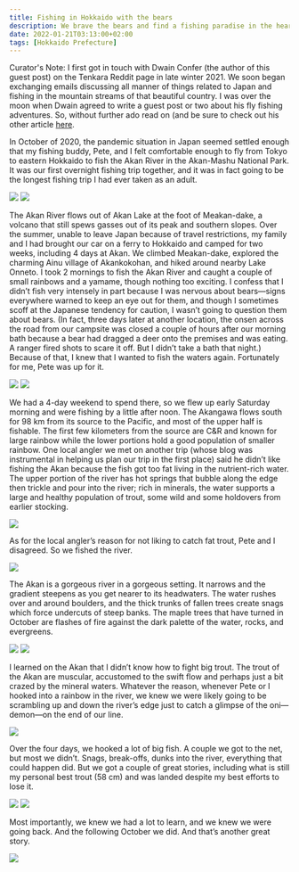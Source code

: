 ```yaml
---
title: Fishing in Hokkaido with the bears
description: We brave the bears and find a fishing paradise in the heart of Japan's second largest island...
date: 2022-01-21T03:13:00+02:00
tags: [Hokkaido Prefecture]
---
```

<div class="text-lg mt-2">
<p class="mb-2 italic text-sm">Curator's Note: I first got in touch with Dwain Confer (the author of this guest post) on the Tenkara Reddit page in late winter 2021. We soon began exchanging emails discussing all manner of things related to Japan and fishing in the mountain streams of that beautiful country. I was over the moon when Dwain agreed to write a guest post or two about his fly fishing adventures. So, without further ado read on (and be sure to check out his other article <a href=‘https://www.fallfishtenkara.com/big-fish-tochigi’ target="_blank" rel="noopener noreferrer" className='text-red-500 hover:bg-red-500 hover:text-white'>here</a>.</p>

<p class="mb-2 mt-2">
In October of 2020, the pandemic situation in Japan seemed settled enough that my fishing buddy, Pete, and I felt comfortable enough to fly from Tokyo to eastern Hokkaido to fish the Akan River in the Akan-Mashu National Park. It was our first overnight fishing trip together, and it was in fact going to be the longest fishing trip I had ever taken as an adult.</p>

<img class="w-8/12 rounded-lg shadow-lg mx-auto mb-2" src="https://fallfish-tenkara-images.s3.us-west-1.amazonaws.com/FfT+-+Hokkaido_Fly_Fishing/hokkaido-fly+fishing-tenkara-adventure-bears-japan-epic+colors.jpg" />

<img class="w-8/12 rounded-lg shadow-lg mx-auto" src="https://fallfish-tenkara-images.s3.us-west-1.amazonaws.com/FfT+-+Hokkaido_Fly_Fishing/hokkaido-fly+fishing-tenkara-adventure-bears-japan-high+stick.jpg" />

<p class="mt-2 mb-2">The Akan River flows out of Akan Lake at the foot of Meakan-dake, a volcano that still spews gasses out of its peak and southern slopes. Over the summer, unable to leave Japan because of travel restrictions, my family and I had brought our car on a ferry to Hokkaido and camped for two weeks, including 4 days at Akan. We climbed Meakan-dake, explored the charming Ainu village of Akankokohan, and hiked around nearby Lake Onneto. I took 2 mornings to fish the Akan River and caught a couple of small rainbows and a yamame, though nothing too exciting. I confess that I didn’t fish very intensely in part because I was nervous about bears—signs everywhere warned to keep an eye out for them, and though I sometimes scoff at the Japanese tendency for caution, I wasn’t going to question them about bears. (In fact, three days later at another location, the onsen across the road from our campsite was closed a couple of hours after our morning bath because a bear had dragged a deer onto the premises and was eating. A ranger fired shots to scare it off. But I didn’t take a bath that night.) Because of that, I knew that I wanted to fish the waters again. Fortunately for me, Pete was up for it.</p> 

<img class="w-8/12 rounded-lg shadow-lg mx-auto mb-2" src="https://fallfish-tenkara-images.s3.us-west-1.amazonaws.com/FfT+-+Hokkaido_Fly_Fishing/hokkaido-fly+fishing-tenkara-adventure-bears-japan-framed+branch.jpg" />

<img class="w-8/12 rounded-lg shadow-lg mx-auto" src="https://fallfish-tenkara-images.s3.us-west-1.amazonaws.com/FfT+-+Hokkaido_Fly_Fishing/hokkaido-fly+fishing-tenkara-adventure-bears-japan-nice+pool.jpg" />

<p class="mt-2 mb-2">We had a 4-day weekend to spend there, so we flew up early Saturday morning and were fishing by a little after noon. The Akangawa flows south for 98 km from its source to the Pacific, and most of the upper half is fishable. The first few kilometers from the source are C&R and known for large rainbow while the lower portions hold a good population of smaller rainbow. One local angler we met on another trip (whose blog was instrumental in helping us plan our trip in the first place) said he didn’t like fishing the Akan because the fish got too fat living in the nutrient-rich water. The upper portion of the river has hot springs that bubble along the edge then trickle and pour into the river; rich in minerals, the water supports a large and healthy population of trout, some wild and some holdovers from earlier stocking.</p> 

<img class="w-8/12 rounded-lg shadow-lg mx-auto mb-2" src="https://fallfish-tenkara-images.s3.us-west-1.amazonaws.com/FfT+-+Hokkaido_Fly_Fishing/hokkaido-fly+fishing-tenkara-adventure-bears-japan-mushrooms.jpg" />

<p class="mt-2 mb-2">As for the local angler’s reason for not liking to catch fat trout, Pete and I disagreed. So we fished the river.</p>

<img class="w-8/12 rounded-lg shadow-lg mx-auto" src="https://fallfish-tenkara-images.s3.us-west-1.amazonaws.com/FfT+-+Hokkaido_Fly_Fishing/hokkaido-fly+fishing-tenkara-adventure-bears-japan-under+water+leaf.jpg" />

<p class="mt-2 mb-2">The Akan is a gorgeous river in a gorgeous setting. It narrows and the gradient steepens as you get nearer to its headwaters. The water rushes over and around boulders, and the thick trunks of fallen trees create snags which force undercuts of steep banks. The maple trees that have turned in October are flashes of fire against the dark palette of the water, rocks, and evergreens.</p> 

<img class="w-8/12 rounded-lg shadow-lg mx-auto mb-2" src="https://fallfish-tenkara-images.s3.us-west-1.amazonaws.com/FfT+-+Hokkaido_Fly_Fishing/hokkaido-fly+fishing-tenkara-adventure-bears-japan-orange+tree.jpg" />

<img class="w-8/12 rounded-lg shadow-lg mx-auto" src="https://fallfish-tenkara-images.s3.us-west-1.amazonaws.com/FfT+-+Hokkaido_Fly_Fishing/hokkaido-fly+fishing-tenkara-adventure-bears-japan-mid+cast.jpg" />

<p class="mt-2 mb-2">I learned on the Akan that I didn’t know how to fight big trout. The trout of the Akan are muscular, accustomed to the swift flow and perhaps just a bit crazed by the mineral waters. Whatever the reason, whenever Pete or I hooked into a rainbow in the river, we knew we were likely going to be scrambling up and down the river’s edge just to catch a glimpse of the oni—demon—on the end of our line.</p> 

<img class="w-8/12 rounded-lg shadow-lg mx-auto" src="https://fallfish-tenkara-images.s3.us-west-1.amazonaws.com/FfT+-+Hokkaido_Fly_Fishing/hokkaido-fly+fishing-tenkara-adventure-bears-japan-mist.jpg" />

<p class="mt-2 mb-2">Over the four days, we hooked a lot of big fish. A couple we got to the net, but most we didn’t. Snags, break-offs, dunks into the river, everything that could happen did. But we got a couple of great stories, including what is still my personal best trout (58 cm) and was landed despite my best efforts to lose it.</p> 

<img class="w-8/12 rounded-lg shadow-lg mx-auto mb-2" src="https://fallfish-tenkara-images.s3.us-west-1.amazonaws.com/FfT+-+Hokkaido_Fly_Fishing/hokkaido-fly+fishing-tenkara-adventure-bears-japan-.jpg" />

<img class="w-8/12 rounded-lg shadow-lg mx-auto" src="https://fallfish-tenkara-images.s3.us-west-1.amazonaws.com/FfT+-+Hokkaido_Fly_Fishing/hokkaido-fly+fishing-tenkara-adventure-bears-japan-all+smiles.jpg" />

<p class="mt-2">Most importantly, we knew we had a lot to learn, and we knew we were going back. And the following October we did. And that’s another great story.</p>

<img class="w-8/12 rounded-lg shadow-lg mx-auto" src="https://fallfish-tenkara-images.s3.us-west-1.amazonaws.com/FfT+-+Hokkaido_Fly_Fishing/hokkaido-fly+fishing-tenkara-adventure-bears-japan-fall+colors.jpg" />
</div>